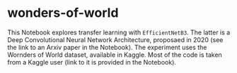 # wonders-of-world

This Notebook explores transfer learning with `EfficientNetB3`. The latter is a Deep Convolutional Neural Network Architecture, proposaed in 2020 (see the link to an Arxiv paper in the Notebook). The experiment uses the Wornders of World dataset, available in Kaggle. Most of the code is taken from a Kaggle user (link to it is provided in the Notebook). 
